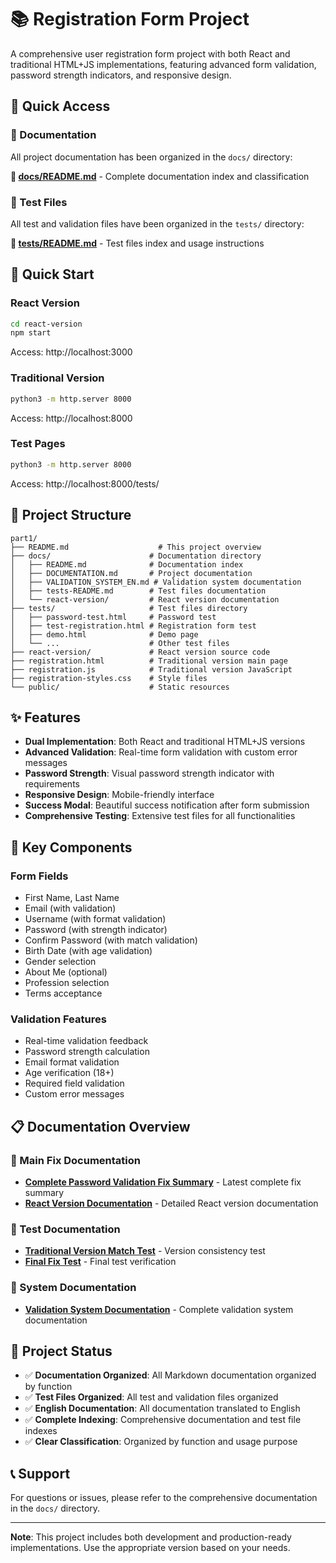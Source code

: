 # 📚 Registration Form Project

A comprehensive user registration form project with both React and traditional HTML+JS implementations, featuring advanced form validation, password strength indicators, and responsive design.

## 🎯 Quick Access

### 📖 Documentation
All project documentation has been organized in the `docs/` directory:

**📁 [docs/README.md](./docs/README.md)** - Complete documentation index and classification

### 🧪 Test Files
All test and validation files have been organized in the `tests/` directory:

**📁 [tests/README.md](./docs/tests-README.md)** - Test files index and usage instructions

## 🚀 Quick Start

### React Version
```bash
cd react-version
npm start
```
Access: http://localhost:3000

### Traditional Version
```bash
python3 -m http.server 8000
```
Access: http://localhost:8000

### Test Pages
```bash
python3 -m http.server 8000
```
Access: http://localhost:8000/tests/

## 📁 Project Structure

```
part1/
├── README.md                    # This project overview
├── docs/                      # Documentation directory
│   ├── README.md              # Documentation index
│   ├── DOCUMENTATION.md       # Project documentation
│   ├── VALIDATION_SYSTEM_EN.md # Validation system documentation
│   ├── tests-README.md        # Test files documentation
│   └── react-version/         # React version documentation
├── tests/                     # Test files directory
│   ├── password-test.html     # Password test
│   ├── test-registration.html # Registration form test
│   ├── demo.html              # Demo page
│   └── ...                    # Other test files
├── react-version/             # React version source code
├── registration.html          # Traditional version main page
├── registration.js            # Traditional version JavaScript
├── registration-styles.css    # Style files
└── public/                    # Static resources
```

## ✨ Features

- **Dual Implementation**: Both React and traditional HTML+JS versions
- **Advanced Validation**: Real-time form validation with custom error messages
- **Password Strength**: Visual password strength indicator with requirements
- **Responsive Design**: Mobile-friendly interface
- **Success Modal**: Beautiful success notification after form submission
- **Comprehensive Testing**: Extensive test files for all functionalities

## 🔧 Key Components

### Form Fields
- First Name, Last Name
- Email (with validation)
- Username (with format validation)
- Password (with strength indicator)
- Confirm Password (with match validation)
- Birth Date (with age validation)
- Gender selection
- About Me (optional)
- Profession selection
- Terms acceptance

### Validation Features
- Real-time validation feedback
- Password strength calculation
- Email format validation
- Age verification (18+)
- Required field validation
- Custom error messages

## 📋 Documentation Overview

### 🔧 Main Fix Documentation
- **[Complete Password Validation Fix Summary](./docs/react-version/PASSWORD_VALIDATION_COMPLETE_FIX.md)** - Latest complete fix summary
- **[React Version Documentation](./docs/react-version/README.md)** - Detailed React version documentation

### 🧪 Test Documentation
- **[Traditional Version Match Test](./docs/react-version/TRADITIONAL_MATCH_TEST.md)** - Version consistency test
- **[Final Fix Test](./docs/react-version/FINAL_FIXES_TEST.md)** - Final test verification

### 📖 System Documentation
- **[Validation System Documentation](./docs/VALIDATION_SYSTEM_EN.md)** - Complete validation system documentation

## 🎉 Project Status

- ✅ **Documentation Organized**: All Markdown documentation organized by function
- ✅ **Test Files Organized**: All test and validation files organized
- ✅ **English Documentation**: All documentation translated to English
- ✅ **Complete Indexing**: Comprehensive documentation and test file indexes
- ✅ **Clear Classification**: Organized by function and usage purpose

## 📞 Support

For questions or issues, please refer to the comprehensive documentation in the `docs/` directory.

---

**Note**: This project includes both development and production-ready implementations. Use the appropriate version based on your needs.
